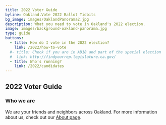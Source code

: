 ```yaml
---
title: 2022 Voter Guide
byline: Oakland.Vote 2022 Ballot Tidbits
bg_image: images/OaklandPanorama2.jpg
description: What you need to vote in Oakland's 2022 election.
image: images/background-oakland-panorama.jpg 
type: guide
buttons:
  - title: How do I vote in the 2022 election?
    link: /2022/how-to-vote
  #- title: Check if you are in AD18 and part of the special election
  #  link: http://findyourrep.legislature.ca.gov/
  - title: Who's running?
    link: /2022/candidates
---
```


## 2022 Voter Guide

### **Who we are**

We are your friends and neighbors across Oakland. For more information about us, check out our [About page](/about).
